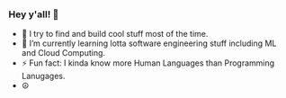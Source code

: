 ### Hey y'all! 👋

- 🔭 I try to find and build cool stuff most of the time.
- 🌱 I’m currently learning lotta software engineering stuff including ML and Cloud Computing.
- ⚡ Fun fact: I kinda know more Human Languages than Programming Lanugages.
- ☮  

<!--
**IB-Git/ib-git** is a ✨ _special_ ✨ repository because its `README.md` (this file) appears on your GitHub profile.

Here are some ideas to get you started:


- 👯 I’m looking to collaborate on ...
- 🤔 I’m looking for help with ...
- 💬 Ask me about ...
- 📫 How to reach me: ...
- 😄 Pronouns: ...
-->
